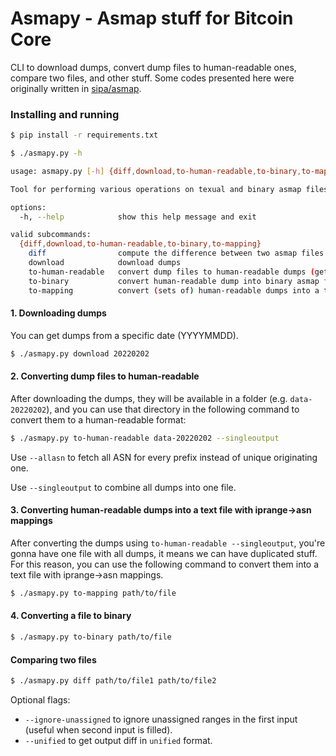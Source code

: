 # Asmapy - Asmap stuff for Bitcoin Core

CLI to download dumps, convert dump files to human-readable ones, compare two files, and other stuff. Some codes presented here were originally written in [sipa/asmap](https://github.com/sipa/asmap/tree/nextgen).

### Installing and running

```sh
$ pip install -r requirements.txt
```

```sh
$ ./asmapy.py -h
```

```sh
usage: asmapy.py [-h] {diff,download,to-human-readable,to-binary,to-mapping} ...

Tool for performing various operations on texual and binary asmap files.

options:
  -h, --help            show this help message and exit

valid subcommands:
  {diff,download,to-human-readable,to-binary,to-mapping}
    diff                compute the difference between two asmap files
    download            download dumps
    to-human-readable   convert dump files to human-readable dumps (getting unique originating ASN for this prefix)
    to-binary           convert human-readable dump into binary asmap file
    to-mapping          convert (sets of) human-readable dumps into a text file with iprange->asn mappings
```


#### 1. Downloading dumps

You can get dumps from a specific date (YYYYMMDD).

```sh
$ ./asmapy.py download 20220202
```

#### 2. Converting dump files to human-readable

After downloading the dumps, they will be available in a folder (e.g. `data-20220202`), and you can use that directory in the following command to convert them to a human-readable format:

```sh
$ ./asmapy.py to-human-readable data-20220202 --singleoutput
```

Use `--allasn` to fetch all ASN for every prefix instead of unique originating one.

Use `--singleoutput` to combine all dumps into one file.

####  3. Converting human-readable dumps into a text file with iprange->asn mappings

After converting the dumps using `to-human-readable --singleoutput`, you're gonna have one file with all dumps, it means we can have duplicated stuff. 
For this reason, you can use the following command to convert them into a text file with iprange->asn mappings.

```sh
$ ./asmapy.py to-mapping path/to/file
```

#### 4. Converting a file to binary

```sh
$ ./asmapy.py to-binary path/to/file
```

#### Comparing two files

```sh
$ ./asmapy.py diff path/to/file1 path/to/file2
```

Optional flags:
- `--ignore-unassigned` to ignore unassigned ranges in the first input (useful when second input is filled).
- `--unified` to get output diff in `unified` format.
